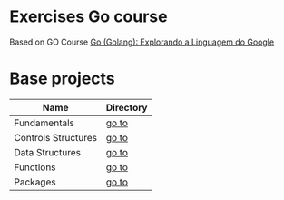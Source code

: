 # Exercises Go course

Based on GO Course [Go (Golang): Explorando a Linguagem do Google](https://www.udemy.com/course/curso-go/)

# Base projects

| Name                | Directory                    |
| ------------------- | ---------------------------- |
| Fundamentals        | [go to](fundamentals)        |
| Controls Structures | [go to](controls-structures) |
| Data Structures     | [go to](data-structures)     |
| Functions           | [go to](functions)           |
| Packages            | [go to](packages)            |
